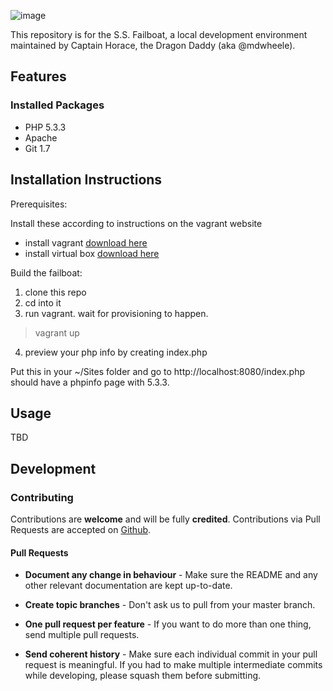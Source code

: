 ![image](https://f.cloud.github.com/assets/2453394/2131655/75d3d610-92a3-11e3-977c-44a3cb6ec8c0.png)

This repository is for the S.S. Failboat, a local development environment maintained by Captain Horace, the Dragon Daddy (aka @mdwheele).

## Features

### Installed Packages

* PHP 5.3.3
* Apache
* Git 1.7

## Installation Instructions

Prerequisites:

Install these according to instructions on the vagrant website
- install vagrant [download here](http://www.vagrantup.com/downloads)
- install virtual box [download here](https://www.virtualbox.org/wiki/Downloads)

Build the failboat:

1. clone this repo
2. cd into it
3. run vagrant.  wait for provisioning to happen.  

  > vagrant up

4. preview your php info by creating index.php

  <?php phpinfo(); ?>
  
  Put this in your ~/Sites folder and go to http://localhost:8080/index.php
should have a phpinfo page with 5.3.3.

## Usage

TBD

## Development

### Contributing

Contributions are **welcome** and will be fully **credited**.  Contributions via Pull Requests are accepted on [Github](https://github/mdwheele/failboat).  

#### Pull Requests

- **Document any change in behaviour** - Make sure the README and any other relevant documentation are kept up-to-date.

- **Create topic branches** - Don't ask us to pull from your master branch.

- **One pull request per feature** - If you want to do more than one thing, send multiple pull requests.

- **Send coherent history** - Make sure each individual commit in your pull request is meaningful. If you had to make multiple intermediate commits while developing, please squash them before submitting.
